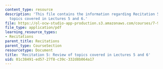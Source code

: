 ```yaml
---
content_type: resource
description: 'This file contains the information regarding Recitation 5: Review of
  topics covered in Lectures 5 and 6.'
file: https://ol-ocw-studio-app-production.s3.amazonaws.com/courses/7-91j-foundations-of-computational-and-systems-biology-spring-2014/01c38491ed5727f8c39c332d8b064a17_MIT7_91JS14_Rec_2-26-14.pdf
file_type: application/pdf
learning_resource_types:
- Recitations
parent_title: Recitations
parent_type: CourseSection
resourcetype: Document
title: 'Recitation 5: Review of topics covered in Lectures 5 and 6'
uid: 01c38491-ed57-27f8-c39c-332d8b064a17
---
```

